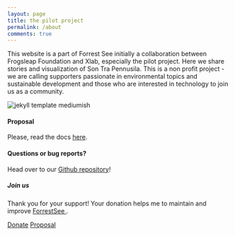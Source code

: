 ```yaml
---
layout: page
title: the pilot project
permalink: /about
comments: true
---
```


<div class="row justify-content-between">
<div class="col-md-8 pr-5">

<p>This website is a part of Forrest See initially a collaboration between Frogsleap Foundation and Xlab, especially the pilot project. Here we share stories and visualization of Son Tra Pennusila. This is a non profit project - we are calling supporters passionate in environmental topics and sustainable development and those who are interested in technology to join us as a community. </p>

<p class="mb-5"><img class="shadow-lg" src="{{site.baseurl}}/assets/images/forrest_see_project_page.png" alt="jekyll template mediumish" /></p>
<h4>Proposal</h4>

<p>Please, read the docs <a href="https://docs.google.com/document/d/1VpkplieI2bF7r7Zb1JK49Y3rXIACF9bO7fn5PsInirQ/edit">here</a>.</p>

<h4>Questions or bug reports?</h4>

<p>Head over to our <a href="https://github.com/XLabSF/ForrestSee">Github repository</a>!</p>

</div>

<div class="col-md-4">

<div class="sticky-top sticky-top-80">
<h5>Join us</h5>

<p>Thank you for your support! Your donation helps me to maintain and improve <a target="_blank" href="https://github.com/XLabSF/ForrestSee">ForrestSee <i class="fab fa-github"></i></a>.</p>

<a target="_blank" href="https://www.wowthemes.net/donate/" class="btn btn-danger">Donate</a> <a target="_blank" href="https://docs.google.com/document/d/1VpkplieI2bF7r7Zb1JK49Y3rXIACF9bO7fn5PsInirQ/edit" class="btn btn-warning">Proposal</a>

</div>
</div>
</div>
